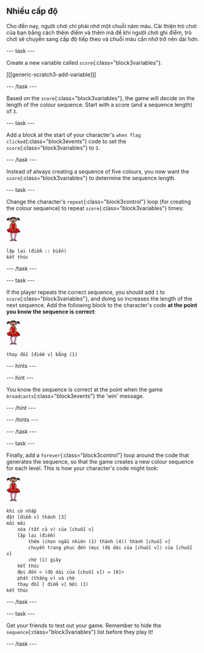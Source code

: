 ## Nhiều cấp độ

Cho đến nay, người chơi chỉ phải nhớ một chuỗi năm màu. Cải thiện trò chơi của bạn bằng cách thêm điểm và thêm mã để khi người chơi ghi điểm, trò chơi sẽ chuyển sang cấp độ tiếp theo và chuỗi màu cần nhớ trở nên dài hơn.

\--- task \---

Create a new variable called `score`{:class="block3variables"}.

[[[generic-scratch3-add-variable]]]

\--- /task \---

Based on the `score`{:class="block3variables"}, the game will decide on the length of the colour sequence. Start with a score (and a sequence length) of `3`.

\--- task \---

Add a block at the start of your character's `when flag clicked`{:class="block3events"} code to set the `score`{:class="block3variables"} to `3`.

\--- /task \---

Instead of always creating a sequence of five colours, you now want the `score`{:class="block3variables"} to determine the sequence length.

\--- task \---

Change the character's `repeat`{:class="block3control"} loop (for creating the colour sequence) to repeat `score`{:class="block3variables"} times:

![sprite](images/ballerina.png)

```blocks3
lặp lại (điểm :: biến)
kết thúc
```

\--- /task \---

\--- task \---

If the player repeats the correct sequence, you should add `1` to `score`{:class="block3variables"}, and doing so increases the length of the next sequence. Add the following block to the character's code **at the point you know the sequence is correct**:

![sprite](images/ballerina.png)

```blocks3
thay đổi [điểm v] bằng (1)
```

\--- hints \---

\--- hint \---

You know the sequence is correct at the point when the game `broadcasts`{:class="block3events"} the 'win' message.

\--- /hint \---

\--- /hints \---

\--- /task \---

\--- task \---

Finally, add a `forever`{:class="block3control"} loop around the code that generates the sequence, so that the game creates a new colour sequence for each level. This is how your character's code might look:

![ballerina](images/ballerina.png)

```blocks3
khi cờ nhấp
đặt [điểm v] thành [3]
mãi mãi
    xóa (tất cả v) của [chuỗi v]
    lặp lại (điểm)
        thêm (chọn ngẫu nhiên (1) thành (4)) thành [chuỗi v]
        chuyển trang phục đến (mục (độ dài của [chuỗi v]) của [chuỗi v]
        chờ (1) giây
    kết thúc
    đợi đến < (độ dài của [chuỗi v]) = [0]>
    phát (thắng v) và chờ
    thay đổi [ điểm v] bởi (1)
kết thúc
```

\--- /task \---

\--- task \---

Get your friends to test out your game. Remember to hide the `sequence`{:class="block3variables"} list before they play it!

\--- /task \---
